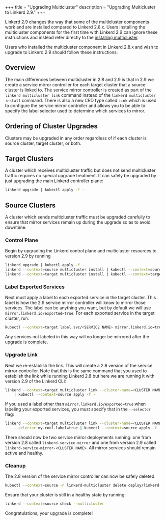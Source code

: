 +++
title = "Upgrading Multicluster"
description = "Upgrading Multicluster to Linkerd 2.9."
+++

Linkerd 2.9 changes the way that some of the multicluster components work and
are installed compared to Linkerd 2.8.x. Users installing the multicluster
components for the first time with Linkerd 2.9 can ignore these instructions
and instead refer directly to the [installing multicluster](/2/tasks/installing-multicluster).

Users who installed the multicluster component in Linkerd 2.8.x and wish to
upgrade to Linkerd 2.9 should follow these instructions.

## Overview

The main differences between multicluster in 2.8 and 2.9 is that in 2.9 we
create a service mirror controller for each target cluster that a source
cluster is linked to. The service mirror controller is created as part of the
`linkerd multicluster link` command instead of the `linkerd multicluster install`
command. There is also a new CRD type called `Link` which is used to configure
the service mirror controller and allows you to be able to specify the label
selector used to determine which services to mirror.

## Ordering of Cluster Upgrades

Clusters may be upgraded in any order regardless of if each cluster is source
cluster, target cluster, or both.

## Target Clusters

A cluster which receives multicluster traffic but does not send multicluster
traffic requires no special upgrade treatment. It can safely be upgraded by
just upgrading the main Linkerd controller plane:

```bash
linkerd upgrade | kubectl apply -f -
```

## Source Clusters

A cluster which sends multicluster traffic must be upgraded carefully to ensure
that mirror services remain up during the upgrade so as to avoid downtime.

### Control Plane

Begin by upgrading the Linkerd control plane and multicluster resources to
version 2.9 by running

```bash
linkerd upgrade | kubectl apply -f -
linkerd --context=source multicluster install | kubectl --context=source apply -f -
linkerd --context=target multicluster install | kubectl --context=target apply -f -
```

### Label Exported Services

Next must apply a label to each exported service in the target cluster. This
label is how the 2.9 service mirror controller will know to mirror those
services. The label can be anything you want, but by default we will use
`mirror.linkerd.io/exported=true`. For each exported service in the target
cluster, run:

```bash
kubectl --context=target label svc/<SERVICE NAME> mirror.linkerd.io=true
```

Any services not labeled in this way will no longer be mirrored after the
upgrade is complete.

### Upgrade Link

Next we re-establish the link. This will create a 2.9 version of the service
mirror controller. Note that this is the same command that you used to establish
the link while running Linkerd 2.8 but here we are running it with version 2.9
of the Linkerd CLI:

```bash
linkerd --context=target multicluster link --cluster-name=<CLUSTER NAME> \
    | kubectl --context=source apply -f -
```

If you used a label other than `mirror.linkerd.io/exported=true` when labeling
your exported services, you must specify that in the `--selector` flag:

```bash
linkerd --context=target multicluster link --cluster-name=<CLUSTER NAME> \
    --selector my.cool.label=true | kubectl --context=source apply -f -
```

There should now be two service mirror deployments running: one from version
2.8 called `linkerd-service-mirror` and one from version 2.9 called
`linkerd-service-mirror-<CLUSTER NAME>`. All mirror services should remain
active and healthy.

### Cleanup

The 2.8 version of the service mirror controller can now be safely deleted:

```bash
kubectl --context=source -n linkerd-multicluster delete deploy/linkerd-service-mirror
```

Ensure that your cluster is still in a healthy state by running:

```bash
linkerd --context=source check --multicluster
```

Congratulations, your upgrade is complete!

